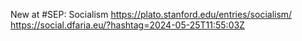 New at #SEP: Socialism https://plato.stanford.edu/entries/socialism/ https://social.dfaria.eu/?hashtag=2024-05-25T11:55:03Z